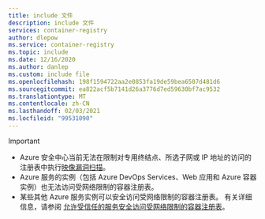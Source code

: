 ```yaml
---
title: include 文件
description: include 文件
services: container-registry
author: dlepow
ms.service: container-registry
ms.topic: include
ms.date: 12/16/2020
ms.author: danlep
ms.custom: include file
ms.openlocfilehash: 198f1594722aa2e0853fa19de59bea6507d481d6
ms.sourcegitcommit: ea822acf5b7141d26a3776d7ed59630bf7ac9532
ms.translationtype: MT
ms.contentlocale: zh-CN
ms.lasthandoff: 02/03/2021
ms.locfileid: "99531090"
---
```

> [!IMPORTANT]
> * Azure 安全中心当前无法在限制对专用终结点、所选子网或 IP 地址的访问的注册表中执行[映像漏洞扫描](../articles/security-center/defender-for-container-registries-introduction.md?bc=%2fazure%2fcontainer-registry%2fbreadcrumb%2ftoc.json&toc=%2fazure%2fcontainer-registry%2ftoc.json)。 
> * Azure 服务的实例（包括 Azure DevOps Services、Web 应用和 Azure 容器实例）也无法访问受网络限制的容器注册表。 
> * 某些其他 Azure 服务实例可以安全访问受网络限制的容器注册表。 有关详细信息，请参阅 [允许受信任的服务安全访问受网络限制的容器注册表](../articles/container-registry/allow-access-trusted-services.md)。
